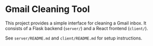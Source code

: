 # Gmail Cleaning Tool

This project provides a simple interface for cleaning a Gmail inbox. It consists of a Flask backend (`server/`) and a React frontend (`client/`).

See `server/README.md` and `client/README.md` for setup instructions.

